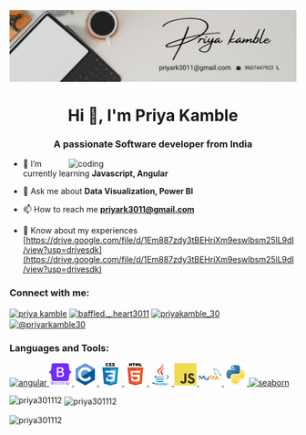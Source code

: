 ![logo](https://github.com/priya301112/priya301112/blob/main/1683005507265.jpg)
<h1 align="center">Hi 👋, I'm Priya Kamble</h1>
<h3 align="center">A passionate Software developer from India</h3>

<img align="right" alt="coding" width="400" src="https://res.cloudinary.com/practicaldev/image/fetch/s--O0u1bNHs--/c_limit%2Cf_auto%2Cfl_progressive%2Cq_66%2Cw_880/https://miro.medium.com/max/1400/0*PXf5ge7QCN9Ga_CL.gif">

- 🌱 I’m currently learning **Javascript, Angular**

- 💬 Ask me about **Data Visualization, Power BI**

- 📫 How to reach me **priyark3011@gmail.com**

- 📄 Know about my experiences [https://drive.google.com/file/d/1Em887zdy3tBEHriXm9eswlbsm25lL9dI/view?usp=drivesdk](https://drive.google.com/file/d/1Em887zdy3tBEHriXm9eswlbsm25lL9dI/view?usp=drivesdk)

<h3 align="left">Connect with me:</h3>
<p align="left">
<a href="https://linkedin.com/in/priya kamble" target="blank"><img align="center" src="https://raw.githubusercontent.com/rahuldkjain/github-profile-readme-generator/master/src/images/icons/Social/linked-in-alt.svg" alt="priya kamble" height="30" width="40" /></a>
<a href="https://instagram.com/baffled._.heart3011" target="blank"><img align="center" src="https://raw.githubusercontent.com/rahuldkjain/github-profile-readme-generator/master/src/images/icons/Social/instagram.svg" alt="baffled._.heart3011" height="30" width="40" /></a>
<a href="https://www.codechef.com/users/priyakamble_30" target="blank"><img align="center" src="https://cdn.jsdelivr.net/npm/simple-icons@3.1.0/icons/codechef.svg" alt="priyakamble_30" height="30" width="40" /></a>
<a href="https://www.hackerearth.com/@priyarkamble30" target="blank"><img align="center" src="https://raw.githubusercontent.com/rahuldkjain/github-profile-readme-generator/master/src/images/icons/Social/hackerearth.svg" alt="@priyarkamble30" height="30" width="40" /></a>
</p>

<h3 align="left">Languages and Tools:</h3>
<p align="left"> <a href="https://angular.io" target="_blank" rel="noreferrer"> <img src="https://angular.io/assets/images/logos/angular/angular.svg" alt="angular" width="40" height="40"/> </a> <a href="https://getbootstrap.com" target="_blank" rel="noreferrer"> <img src="https://raw.githubusercontent.com/devicons/devicon/master/icons/bootstrap/bootstrap-plain-wordmark.svg" alt="bootstrap" width="40" height="40"/> </a> <a href="https://www.cprogramming.com/" target="_blank" rel="noreferrer"> <img src="https://raw.githubusercontent.com/devicons/devicon/master/icons/c/c-original.svg" alt="c" width="40" height="40"/> </a> <a href="https://www.w3schools.com/css/" target="_blank" rel="noreferrer"> <img src="https://raw.githubusercontent.com/devicons/devicon/master/icons/css3/css3-original-wordmark.svg" alt="css3" width="40" height="40"/> </a> <a href="https://www.w3.org/html/" target="_blank" rel="noreferrer"> <img src="https://raw.githubusercontent.com/devicons/devicon/master/icons/html5/html5-original-wordmark.svg" alt="html5" width="40" height="40"/> </a> <a href="https://www.java.com" target="_blank" rel="noreferrer"> <img src="https://raw.githubusercontent.com/devicons/devicon/master/icons/java/java-original.svg" alt="java" width="40" height="40"/> </a> <a href="https://developer.mozilla.org/en-US/docs/Web/JavaScript" target="_blank" rel="noreferrer"> <img src="https://raw.githubusercontent.com/devicons/devicon/master/icons/javascript/javascript-original.svg" alt="javascript" width="40" height="40"/> </a> <a href="https://www.mysql.com/" target="_blank" rel="noreferrer"> <img src="https://raw.githubusercontent.com/devicons/devicon/master/icons/mysql/mysql-original-wordmark.svg" alt="mysql" width="40" height="40"/> </a> <a href="https://www.python.org" target="_blank" rel="noreferrer"> <img src="https://raw.githubusercontent.com/devicons/devicon/master/icons/python/python-original.svg" alt="python" width="40" height="40"/> </a> <a href="https://seaborn.pydata.org/" target="_blank" rel="noreferrer"> <img src="https://seaborn.pydata.org/_images/logo-mark-lightbg.svg" alt="seaborn" width="40" height="40"/> </a> </p>

<p><img align="left" src="https://github-readme-stats.vercel.app/api/top-langs?username=priya301112&show_icons=true&locale=en&layout=compact" alt="priya301112" /></p>

<p>&nbsp;<img align="center" src="https://github-readme-stats.vercel.app/api?username=priya301112&show_icons=true&locale=en" alt="priya301112" /></p>

<p><img align="center" src="https://github-readme-streak-stats.herokuapp.com/?user=priya301112&" alt="priya301112" /></p>
